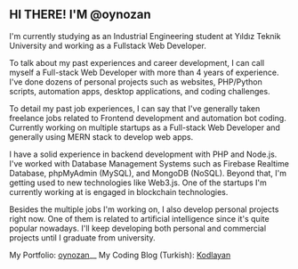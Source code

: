 ## **HI THERE! I'M @oynozan**

I'm currently studying as an Industrial Engineering student at Yıldız Teknik University and working as a Fullstack Web Developer.

To talk about my past experiences and career development, I can call myself a Full-stack Web Developer with more than 4 years of experience. I've done dozens of personal projects such as websites, PHP/Python scripts, automation apps, desktop applications, and coding challenges.

To detail my past job experiences, I can say that I've generally taken freelance jobs related to Frontend development and automation bot coding. Currently working on multiple startups as a Full-stack Web Developer and generally using MERN stack to develop web apps.

I have a solid experience in backend development with PHP and Node.js. I've worked with Database Management Systems such as Firebase Realtime Database, phpMyAdmin (MySQL), and MongoDB (NoSQL). Beyond that, I'm getting used to new technologies like Web3.js. One of the startups I'm currently working at is engaged in blockchain technologies.

Besides the multiple jobs I'm working on, I also develop personal projects right now. One of them is related to artificial intelligence since it's quite popular nowadays. I'll keep developing both personal and commercial projects until I graduate from university.

My Portfolio: [oynozan](https://oynozan.com/)__
My Coding Blog (Turkish): [Kodlayan](https://www.kodlayan.com/)
